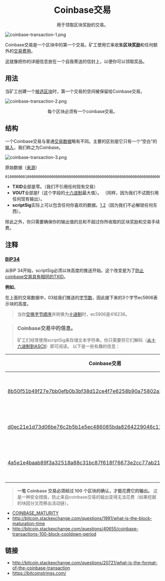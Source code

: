 # <center>Coinbase交易</center>
<center>用于领取区块奖励的交易。</center>

![coinbase-transaction-1.png](img/Coinbase%20Transaction-1-svg.png)

Coinbase交易是一个区块中的第一个交易。矿工使用它来收集**区块奖励**和任何额外的[交易费用](../Fees/Fees.md)。

这就像把你的详细信息放在一个自我寄送的信封上，以便你可以领取奖品。

## 用法
当矿工创建一个[候选区块](../../Node/Candidate%20Block/Candidate%20Block.md)时，第一个交易的空间被保留给Coinbase交易。

![coinbase-transaction-2.png](img/Coinbase%20Transaction-2-svg.png)

<center>每个区块必须有一个coinbase交易。</center>

## 结构
一个Coinbase交易与普通[交易数据](../Transaction%20Data/Transaction%20Data.md)略有不同。主要的区别是它只有一个“空白”的[输入](../Transaction%20Data/Input/input.md)，我们称之为Coinbase。

![coinbase-transaction-3.png](img/Coinbase%20Transaction-3-svg.png)

原始数据（[来源](https://learnmeabitcoin.com/explorer/transaction/d0ec21e1d73d06be76c2b5b1e5ec486085bda8264229046c11b95f66f2eded83)）
```
01000000010000000000000000000000000000000000000000000000000000000000000000ffffffff4503ec59062f48616f4254432f53756e204368756e2059753a205a6875616e67205975616e2c2077696c6c20796f75206d61727279206d653f2f06fcc9cacc19c5f278560300ffffffff01529c6d98000000001976a914bfd3ebb5485b49a6cf1657824623ead693b5a45888ac00000000
```
* **TXID**全部是零。（我们不引用任何现有交易）
* **VOUT**全部是f（这个字段的[十六进制](../../Other/Hexadecimal/hexadecimal.md)最大值）。 （同样，因为我们不试图引用任何现有输出）。
* **scriptSig**实际上可以包含任何你喜欢的数据。[1](#bip34),[2](#coinbase交易中的信息)（因为我们不必解锁任何东西）。
  
除此之外，你只需要确保你的输出值的总和不超过你所收取的区块奖励和交易手续费。

## 注释
### [BIP34](https://github.com/bitcoin/bips/blob/master/bip-0034.mediawiki)
从BIP 34开始，scriptSig必须以块高度的推送开始。这个改变是为了[防止coinbase交易具有相同的TXID](../TXID/TXID.md)。

**例如**。

在上面的交易数据中，03给我们推送的[字节数](https://en.bitcoin.it/wiki/Script#Constants)，因此接下来的3个字节ec5906表示块的高度。

>当你[交换字节顺序](https://learnmeabitcoin.com/tools/swapendian)并转换为[十进制](https://learnmeabitcoin.com/tools/hexdec)时，ec5906是416236。

>### **Coinbase交易中的信息。**
>矿工们经常使用scriptSig来存储文本字符串。你只需要将它们解码（[从十六进制到ASCII](https://learnmeabitcoin.com/tools/hex2ascii)）即可阅读。
以下是一些有趣的信息：

|Coinbase交易|scriptSig（解码后）|注释|
|---|---|---|
|[8b50f51b49f27e7bb0efb0b3bf38d12ce4f7e6258b90a75802a394cb585c879d](https://learnmeabitcoin.com/explorer/transaction/8b50f51b49f27e7bb0efb0b3bf38d12ce4f7e6258b90a75802a394cb585c879d)|BitFury/BIP100/|矿工通常会包括他们所在的矿池的名称。|
|[d0ec21e1d73d06be76c2b5b1e5ec486085bda8264229046c11b95f66f2eded83](https://learnmeabitcoin.com/explorer/transaction/d0ec21e1d73d06be76c2b5b1e5ec486085bda8264229046c11b95f66f2eded83)|/HaoBTC/Sun Chun Yu: Zhuang Yuan, will you marry me?/|你可以把任何文本字符串放进去。|
|[4a5e1e4baab89f3a32518a88c31bc87f618f76673e2cc77ab2127b7afdeda33b](https://learnmeabitcoin.com/explorer/transaction/4a5e1e4baab89f3a32518a88c31bc87f618f76673e2cc77ab2127b7afdeda33b)|The Times 03/Jan/2009 Chancellor on brink of second bailout for banks|这是由中本聪挖掘的第一个Coinbase交易。|

>**一笔 Coinbase 交易必须经过 100 个区块的确认，才能花费它的输出。**
这是一种安全措施，防止来自coinbase交易的输出变得无法花费（如果挖掘的块因分叉而移出活动链）。
* [COINBASE_MATURITY](https://github.com/bitcoin/bitcoin/search?q=COINBASE_MATURITY)
* http://bitcoin.stackexchange.com/questions/1991/what-is-the-block-maturation-time
* http://bitcoin.stackexchange.com/questions/40655/coinbase-transactions-100-block-cooldown-period

## 链接
* http://bitcoin.stackexchange.com/questions/20721/what-is-the-format-of-the-coinbase-transaction
* https://bitcoinstrings.com/